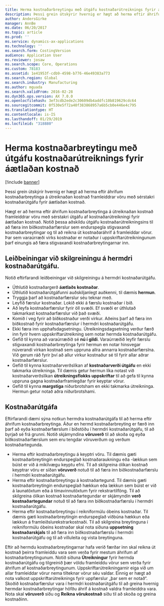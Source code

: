 ```yaml
---
title: Herma kostnaðarbreytingu með útgáfu kostnaðarútreiknings fyrir áætlaðan kostnað
description: Þessi grein útskýrir hvernig er hægt að herma eftir áhrifum kostnaðarbreytinga á útreiknaðan kostnað framleiddrar vöru með sérstakri kostnaðarútgáfu fyrir áætlaðan kostnað.
author: AndersGirke
manager: AnnBe
ms.date: 06/20/2017
ms.topic: article
ms.prod: ''
ms.service: dynamics-ax-applications
ms.technology: ''
ms.search.form: CostingVersion
audience: Application User
ms.reviewer: josaw
ms.search.scope: Core, Operations
ms.custom: 78183
ms.assetid: 1e41953f-cdb9-4598-b776-46e49383a773
ms.search.region: Global
ms.search.industry: Manufacturing
ms.author: mguada
ms.search.validFrom: 2016-02-28
ms.dyn365.ops.version: AX 7.0.0
ms.openlocfilehash: 3ef3cdb2ede2c30609db4addfc10b819629cdc64
ms.sourcegitcommit: 0f530e5f72a40f383868957a6b5cb0e446e4c795
ms.translationtype: HT
ms.contentlocale: is-IS
ms.lasthandoff: 01/29/2019
ms.locfileid: "318880"
---
```

# <a name="simulate-cost-changes-by-using-a-costing-version-for-planned-costs"></a>Herma kostnaðarbreytingu með útgáfu kostnaðarútreiknings fyrir áætlaðan kostnað

[!include [banner](../includes/banner.md)]

Þessi grein útskýrir hvernig er hægt að herma eftir áhrifum kostnaðarbreytinga á útreiknaðan kostnað framleiddrar vöru með sérstakri kostnaðarútgáfu fyrir áætlaðan kostnað.

Hægt er að herma eftir áhrifum kostnaðarbreytinga á útreiknaðan kostnað framleiddrar vöru með sérstakri útgáfu af kostnaðarútreikningi fyrir áætlaðan kostnað. Notið þessa aðskildu útgáfu kostnaðarútreikningsins til að færa inn biðkostnaðarfærslur sem endurspegla stigvaxandi kostnaðarbreytingar og til að reikna út kostnaðaráhrif á framleiddar vörur. Þar sem varaúrræði virks kostnaðar er notaður í uppskriftarútreikningunum þarf einungis að færa stigvaxandi kostnaðarbreytingarnar inn.

## <a name="guidelines-for-defining-the-simulation-costing-version"></a>Leiðbeiningar við skilgreiningu á hermdri kostnaðarútgáfu.
Notið eftirfarandi leiðbeiningar við skilgreiningu á hermdri kostnaðarútgáfu.

-   Úthlutið kostnaðargerð **áætlaðs kostnaðar**.
-   Úthlutið kostnaðarútgáfunni auðskiljanlegt auðkenni, til dæmis **hermun**.
-   Tryggja þarf að kostnaðarfærslur séu teknar með.
-   Leyfið færslur kostnaðar. Lokið ekki á færslu kostnaðar í bið.
-   Að leyfa kostnaðarfærslur fyrir öll svæði. Ef svæði er úthlutað takmarkast kostnaðarfærslur við það svæði.
-   Komið í veg fyrir að biðkostnaður verði virkur. Aðeins þarf að færa inn biðkostnað fyrir kostnaðarfærslur í hermdri kostnaðarútgáfu.
-   Ekki færa inn upphafsdagsetningu. Útreikningsdagsetning verður færð inn fyrir hvern uppskriftarútreikning sem notar hermda kostnaðarútgáfu.
-   Gefið til kynna að varaúrræðið sé **nú í gildi**. Varaúrræðið leyfir færslu stigvaxandi kostnaðarbreytinga fyrir hermun en notar hinsvegar núverandi virkan kostnað sem uppruna allra annarra kostnaðarfærslna. Við gerum ráð fyrir því að allur virkur kostnaður sé til fyrir allar aðrar kostnaðarfærslur.
-   Gefið til kynna kostnaðarverðslíkan af **kostnaðarverði útgáfu** en ekki takmarka útreikninga. Til dæmis getur hermun líka notast við kostnaðarverðslíkan **útreikningsflokks uppskriftar** til að gefa til kynna uppruna gagna kostnaðarframlegðar fyrir keyptar vörur.
-   Gefið til kynna **margstiga** niðurbrotsham en ekki takmarka útreikninga. Hermun getur notað aðra niðurbrotshami.

## <a name="costing-versions"></a>Kostnaðarútgáfa
Eftirfarandi dæmi sýna notkun hermdra kostnaðarútgáfa til að herma eftir áhrifum kostnaðarbreytinga. Áður en hermd kostnaðarbreyting er færð inn þarf að eyða kostnaðarfærslum í biðstöðu í hermdri kostnaðarútgáfu, til að byrjað sé frá grunni. Notið skjámyndina **vöruverð** til að skoða og eyða biðkostnaðarfærslum sem eru tengdar vöruverðum og verðum kostnaðartegunda.

-   Herma eftir kostnaðarbreytingu á keyptri vöru. Til dæmis gæti kostnaðarbreytingin endurspeglað kostnaðaraukningu eða -lækkun sem búist er við á mikilvægu keyptu efni. Til að skilgreina ólíkan kostnað keyptrar vöru er síðan **vöruverð** notuð til að færa inn biðkostnaðarfærslu í hermdri kostnaðarútgáfu.
-   Herma eftir kostnaðarbreytingu á kostnaðartegund. Til dæmis gæti kostnaðarbreytingin endurspeglað hækkun eða lækkun sem búist er við á launatöxtum eða á tímavinnutöxtum fyrir rekstrartilföng. Til að skilgreina ólíkan kostnað kostnaðartegundar er skjámyndin **verð kostnaðartegundar** notuð til að færa inn biðkostnaðarfærslu í hermdri kostnaðarútgáfu.
-   Herma eftir kostnaðarbreytingu í reikniformúlu óbeins kostnaðar. Til dæmis gæti kostnaðarbreytingin endurspeglað viðbúna hækkun eða lækkun á framleiðslurekstrarkostnaði. Til að skilgreina breytinguna í reikniformúlu óbeins kostnaðar skal nota síðuna **uppsetning kostnaðarskjals** til að færa inn biðkostnaðarfærslu í hermdri kostnaðarútgáfu og til að villuleita og vista breytinguna.

Eftir að hermdu kostnaðarbreytingarnar hafa verið færðar inn skal reikna út kostnað þeirra framleiddu vara sem verða fyrir mestum áhrifum af kostnaðarbreytingunum. Notið síðuna **Útreikningur** fyrir hermda kostnaðarútgáfu og tilgreinið þær völdu framleiddu vörur sem verða fyrir áhrifum af kostnaðarbreytingunum. Uppskriftarútreikningarnir eiga við um allar framleiddar vörur nema tilteknar vörur séu valdar. Einnig er hægt að nota valkost uppskriftarútreiknings fyrir uppfærslur „þar sem er notað“. Skoðið kostnaðarfærslur vara í hermdri kostnaðarútgáfu til að greina hvernig hermdar kostnaðarbreytingar höfðu áhrif á kostnað valdra framleiddra vara. Nota skal **vöruverð** síðu og **Reikna vörukostnað** síðu til að skoða og greina kostnaðinn.



